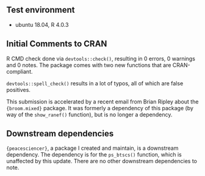 ## Test environment

- ubuntu 18.04, R 4.0.3

## Initial Comments to CRAN

R CMD check done via `devtools::check()`, resulting in 0 errors, 0 warnings and 0 notes. The package comes with two new functions that are CRAN-compliant.

`devtools::spell_check()` results in a lot of typos, all of which are false positives.

This submission is accelerated by a recent email from Brian Ripley about the `{broom.mixed}` package. It was formerly a dependency of this package (by way of the `show_ranef()` function), but is no longer a dependency.

## Downstream dependencies

`{peacesciencer}`, a package I created and maintain, is a downstream dependency. The dependency is for the `ps_btscs()` function, which is unaffected by this update. There are no other downstream dependencies to note.
